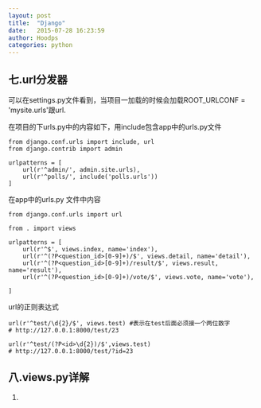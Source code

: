 ```yaml
---
layout: post
title:  "Django"
date:   2015-07-28 16:23:59
author: Hoodps
categories: python
---
```




## 七.url分发器
可以在settings.py文件看到，当项目一加载的时候会加载ROOT_URLCONF = 'mysite.urls'跟url.

在项目的下urls.py中的内容如下，用include包含app中的urls.py文件

	from django.conf.urls import include, url
	from django.contrib import admin

	urlpatterns = [
	    url(r'^admin/', admin.site.urls),
	    url(r'^polls/', include('polls.urls'))
	]

在app中的urls.py 文件中内容

	from django.conf.urls import url

	from . import views

	urlpatterns = [
		url(r'^$', views.index, name='index'),
		url(r'^(?P<question_id>[0-9]+)/$', views.detail, name='detail'),
		url(r'^(?P<question_id>[0-9]+)/result/$', views.result, name='result'),
		url(r'^(?P<question_id>[0-9]+)/vote/$', views.vote, name='vote'),

	]

url的正则表达式

	url(r'^test/\d{2}/$', views.test) #表示在test后面必须接一个两位数字
	# http://127.0.0.1:8000/test/23

	url(r'^test/(?P<id>\d{2})/$',views.test)
	# http://127.0.0.1:8000/test/?id=23


## 八.views.py详解
1.





